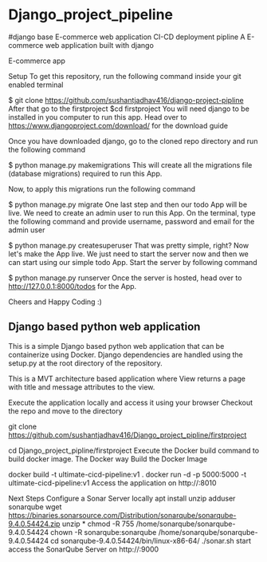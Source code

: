 # Django_project_pipeline

#django base E-commerce web application CI-CD deployment pipline A E-commerce web application built with django

E-commerce app

Setup To get this repository, run the following command inside your git enabled terminal

$ git clone https://github.com/sushantjadhav416/django-project-pipline After that go to the firstproject $cd firstproject You will need django to be installed in you computer to run this app. Head over to https://www.djangoproject.com/download/ for the download guide

Once you have downloaded django, go to the cloned repo directory and run the following command

$ python manage.py makemigrations This will create all the migrations file (database migrations) required to run this App.

Now, to apply this migrations run the following command

$ python manage.py migrate One last step and then our todo App will be live. We need to create an admin user to run this App. On the terminal, type the following command and provide username, password and email for the admin user

$ python manage.py createsuperuser That was pretty simple, right? Now let's make the App live. We just need to start the server now and then we can start using our simple todo App. Start the server by following command

$ python manage.py runserver Once the server is hosted, head over to http://127.0.0.1:8000/todos for the App.

Cheers and Happy Coding :)

##  Django based python web application
This is a simple Django based python web application that can be containerize using Docker. Django dependencies are handled using the setup.py at the root directory of the repository.

This is a MVT architecture based application where View returns a page with title and message attributes to the view.

Execute the application locally and access it using your browser
Checkout the repo and move to the directory

git clone https://github.com/sushantjadhav416/Django_project_pipline/firstproject

cd Django_project_pipline/firstproject
Execute the Docker build command to build docker image.
The Docker way
Build the Docker Image

docker build -t ultimate-cicd-pipeline:v1 .
docker run -d -p 5000:5000 -t ultimate-cicd-pipeline:v1
Access the application on http://<ip-address>:8010

Next Steps
Configure a Sonar Server locally
apt install unzip
adduser sonarqube
wget https://binaries.sonarsource.com/Distribution/sonarqube/sonarqube-9.4.0.54424.zip
unzip *
chmod -R 755 /home/sonarqube/sonarqube-9.4.0.54424
chown -R sonarqube:sonarqube /home/sonarqube/sonarqube-9.4.0.54424
cd sonarqube-9.4.0.54424/bin/linux-x86-64/
./sonar.sh start
access the SonarQube Server on http://<ip-address>:9000
